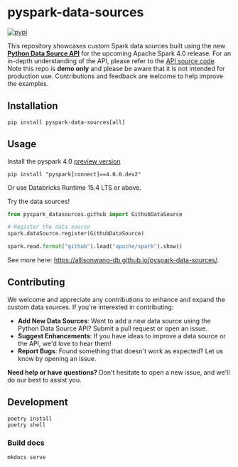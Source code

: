 # pyspark-data-sources

[![pypi](https://img.shields.io/pypi/v/pyspark-data-sources.svg?color=blue)](https://pypi.org/project/pyspark-data-sources/)

This repository showcases custom Spark data sources built using the new [**Python Data Source API**](https://issues.apache.org/jira/browse/SPARK-44076) for the upcoming Apache Spark 4.0 release.
For an in-depth understanding of the API, please refer to the [API source code](https://github.com/apache/spark/blob/master/python/pyspark/sql/datasource.py).
Note this repo is **demo only** and please be aware that it is not intended for production use.
Contributions and feedback are welcome to help improve the examples.


## Installation
```
pip install pyspark-data-sources[all]
```

## Usage

Install the pyspark 4.0 [preview version](https://pypi.org/project/pyspark/4.0.0.dev2/)

```
pip install "pyspark[connect]==4.0.0.dev2"
```

Or use Databricks Runtime 15.4 LTS or above.

Try the data sources!

```python
from pyspark_datasources.github import GithubDataSource

# Register the data source
spark.dataSource.register(GithubDataSource)

spark.read.format("github").load("apache/spark").show()
```

See more here: https://allisonwang-db.github.io/pyspark-data-sources/.

## Contributing
We welcome and appreciate any contributions to enhance and expand the custom data sources. If you're interested in contributing:

- **Add New Data Sources**: Want to add a new data source using the Python Data Source API? Submit a pull request or open an issue.
- **Suggest Enhancements**: If you have ideas to improve a data source or the API, we'd love to hear them!
- **Report Bugs**: Found something that doesn't work as expected? Let us know by opening an issue.

**Need help or have questions?** Don't hesitate to open a new issue, and we'll do our best to assist you.

## Development

```
poetry install
poetry shell
```

### Build docs
```
mkdocs serve
```
